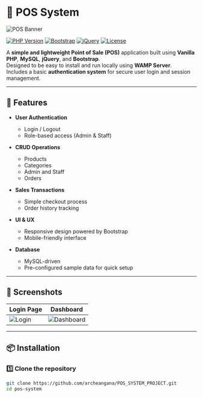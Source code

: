 # 🛒 POS System

![POS Banner](./public/assets/img/error-404-monochrome.svgbanner.png) <!-- Replace with your actual image path -->

[![PHP Version](https://img.shields.io/badge/PHP-8.1+-blue)](https://www.php.net/)
[![Bootstrap](https://img.shields.io/badge/Bootstrap-5-purple)](https://getbootstrap.com/)
[![jQuery](https://img.shields.io/badge/jQuery-3.x-blue)](https://jquery.com/)
[![License](https://img.shields.io/badge/License-MIT-green)](LICENSE)

A **simple and lightweight Point of Sale (POS)** application built using **Vanilla PHP**, **MySQL**, **jQuery**, and **Bootstrap**.  
Designed to be easy to install and run locally using **WAMP Server**.  
Includes a basic **authentication system** for secure user login and session management.

---

## 🚀 Features

- **User Authentication**
  - Login / Logout
  - Role-based access (Admin & Staff)

- **CRUD Operations**
  - Products
  - Categories
  - Admin and Staff
  - Orders

- **Sales Transactions**
  - Simple checkout process
  - Order history tracking

- **UI & UX**
  - Responsive design powered by Bootstrap
  - Mobile-friendly interface

- **Database**
  - MySQL-driven
  - Pre-configured sample data for quick setup

---

## 📸 Screenshots

| Login Page                 | Dashboard                  |
|----------------------------|----------------------------|
| ![Login](./assets/img/screenshot/login-page.png) | ![Dashboard](./assets/img/screenshot/dashboard.png) |

---

## 📦 Installation

### 1️⃣ Clone the repository
```bash
git clone https://github.com/archeangana/POS_SYSTEM_PROJECT.git
cd pos-system
